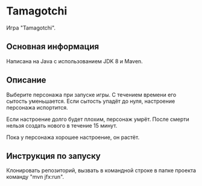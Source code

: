 # Tamagotchi

Игра "Tamagotchi".

## Основная информация

Написана на Java с использованием JDK 8 и Maven.

## Описание

Выберите персонажа при запуске игры. С течением времени его сытость уменьшается. Если сытость упадёт до нуля, настроение персонажа испортится.

Если настроение долго будет плохим, персонаж умрёт. После смерти нельзя создать нового в течение 15 минут.

Пока у персонажа хорошее настроение, он растёт.

## Инструкция по запуску

Клонировать репозиторий, вызвать в командной строке в папке проекта команду "mvn jfx:run".
